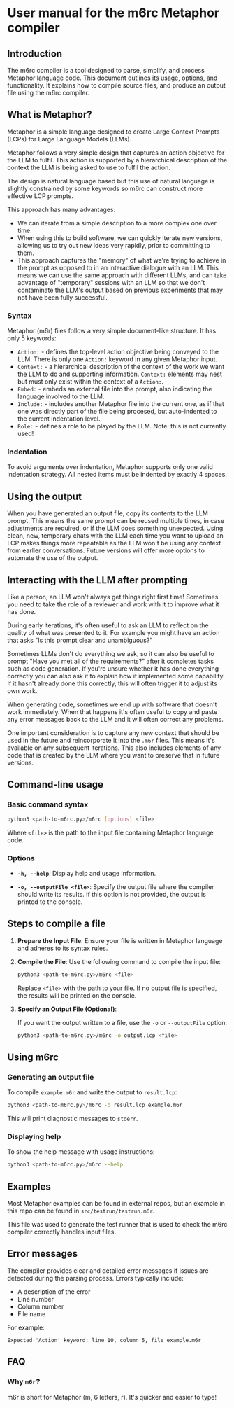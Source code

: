 # User manual for the m6rc Metaphor compiler

## Introduction

The m6rc compiler is a tool designed to parse, simplify, and process Metaphor language code.  This document outlines
its usage, options, and functionality.  It explains how to compile source files, and produce an output file using the
m6rc compiler.

## What is Metaphor?

Metaphor is a simple language designed to create Large Context Prompts (LCPs) for Large Language
Models (LLMs).

Metaphor follows a very simple design that captures an action objective for the LLM to fulfil.  This action is supported by a
hierarchical description of the context the LLM is being asked to use to fulfil the action.

The design is natural language based but this use of natural language is slightly constrained by some keywords so m6rc can
construct more effective LCP prompts.

This approach has many advantages:

- We can iterate from a simple description to a more complex one over time.
- When using this to build software, we can quickly iterate new versions, allowing us to try out new ideas very rapidly,
  prior to committing to them.
- This approach captures the "memory" of what we're trying to achieve in the prompt as opposed to in an interactive dialogue
  with an LLM.  This means we can use the same approach with different LLMs, and can take advantage of "temporary" sessions
  with an LLM so that we don't contaminate the LLM's output based on previous experiments that may not have been fully
  successful.

### Syntax

Metaphor (m6r) files follow a very simple document-like structure.  It has only 5 keywords:

- `Action:` - defines the top-level action objective being conveyed to the LLM.  There is only one `Action:` keyword
  in any given Metaphor input.
- `Context:` - a hierarchical description of the context of the work we want the LLM to do and supporting information.
  `Context:` elements may nest but must only exist within the context of a `Action:`.
- `Embed:` - embeds an external file into the prompt, also indicating the language involved to the LLM.
- `Include:` - includes another Metaphor file into the current one, as if that one was directly part of the file being
  procesed, but auto-indented to the current indentation level.
- `Role:` - defines a role to be played by the LLM.  Note: this is not currently used!

### Indentation

To avoid arguments over indentation, Metaphor supports only one valid indentation strategy.  All nested items must be
indented by exactly 4 spaces.

## Using the output

When you have generated an output file, copy its contents to the LLM prompt.  This means the same prompt can be reused
multiple times, in case adjustments are required, or if the LLM does something unexpected.  Using clean, new, temporary
chats with the LLM each time you want to upload an LCP makes things more repeatable as the LLM won't be using any
context from earlier conversations.  Future versions will offer more options to automate the use of the output.

## Interacting with the LLM after prompting

Like a person, an LLM won't always get things right first time!  Sometimes you need to take the role of a reviewer and
work with it to improve what it has done.

During early iterations, it's often useful to ask an LLM to reflect on the quality of what was presented to it.  For
example you might have an action that asks "Is this prompt clear and unambiguous?"

Sometimes LLMs don't do everything we ask, so it can also be useful to prompt "Have you met all of the requirements?"
after it completes tasks such as code generation.  If you're unsure whether it has done everything correctly you can also
ask it to explain how it implemented some capability.  If it hasn't already done this correctly, this will often trigger
it to adjust its own work.

When generating code, sometimes we end up with software that doesn't work immediately.  When that happens it's often useful
to copy and paste any error messages back to the LLM and it will often correct any problems.

One important consideration is to capture any new context that should be used in the future and reincorporate it into the
`.m6r` files.  This means it's available on any subsequent iterations.  This also includes elements of any code that
is created by the LLM where you want to preserve that in future versions.

## Command-line usage

### Basic command syntax

```bash
python3 <path-to-m6rc.py>/m6rc [options] <file>
```

Where `<file>` is the path to the input file containing Metaphor language code.

### Options

- **`-h, --help`**: Display help and usage information.
  
- **`-o, --outputFile <file>`**: Specify the output file where the compiler should write its results.  If this
  option is not provided, the output is printed to the console.

## Steps to compile a file

1. **Prepare the Input File**: Ensure your file is written in Metaphor language and adheres to its syntax rules.
   
2. **Compile the File**: Use the following command to compile the input file:

   ```bash
   python3 <path-to-m6rc.py>/m6rc <file>
   ```

   Replace `<file>` with the path to your file.  If no output file is specified, the results will be printed on the console.

3. **Specify an Output File (Optional)**:

   If you want the output written to a file, use the `-o` or `--outputFile` option:

   ```bash
   python3 <path-to-m6rc.py>/m6rc -o output.lcp <file>
   ```

## Using m6rc

### Generating an output file

To compile `example.m6r` and write the output to `result.lcp`:

```bash
python3 <path-to-m6rc.py>/m6rc -o result.lcp example.m6r
```

This will print diagnostic messages to `stderr`.

### Displaying help

To show the help message with usage instructions:

```bash
python3 <path-to-m6rc.py>/m6rc --help
```

## Examples

Most Metaphor examples can be found in external repos, but an example in this repo can be found in
`src/testrun/testrun.m6r`.

This file was used to generate the test runner that is used to check the m6rc compiler correctly handles
input files.

## Error messages

The compiler provides clear and detailed error messages if issues are detected during the parsing process.
Errors typically include:

- A description of the error
- Line number
- Column number
- File name

For example:
```
Expected 'Action' keyword: line 10, column 5, file example.m6r
```

## FAQ

### Why `m6r`?

m6r is short for Metaphor (m, 6 letters, r).  It's quicker and easier to type!

